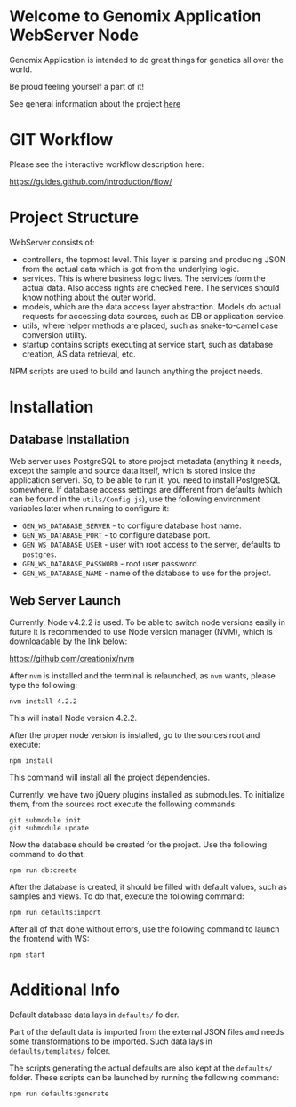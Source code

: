 # Welcome to Genomix Application WebServer Node

Genomix Application is intended to do great things for genetics all over the world.

Be proud feeling yourself a part of it!

See general information about the project [here](docs/general-info.md)

# GIT Workflow

Please see the interactive workflow description here:

https://guides.github.com/introduction/flow/

# Project Structure

WebServer consists of:

- controllers, the topmost level. This layer is parsing and producing JSON from the actual data which is got from the underlying logic.
- services. This is where business logic lives. The services form the actual data. Also access rights are checked here. The services should know nothing about the outer world.
- models, which are the data access layer abstraction. Models do actual requests for accessing data sources, such as DB or application service.
- utils, where helper methods are placed, such as snake-to-camel case conversion utility.
- startup contains scripts executing at service start, such as database creation, AS data retrieval, etc.

NPM scripts are used to build and launch anything the project needs.

# Installation

## Database Installation

Web server uses PostgreSQL to store project metadata (anything it needs, except the sample and source data itself, which is stored inside the application server). So, to be able to run it, you need to install PostgreSQL somewhere. If database access settings are different from defaults (which can be found in the `utils/Config.js`), use the following environment variables later when running to configure it:

* `GEN_WS_DATABASE_SERVER` - to configure database host name.
* `GEN_WS_DATABASE_PORT` - to configure database port.
* `GEN_WS_DATABASE_USER` - user with root access to the server, defaults to `postgres`.
* `GEN_WS_DATABASE_PASSWORD` - root user password.
* `GEN_WS_DATABASE_NAME` - name of the database to use for the project.

## Web Server Launch

Currently, Node v4.2.2 is used. To be able to switch node versions easily in future it is recommended to use Node version manager (NVM), which is downloadable by the link below:

https://github.com/creationix/nvm

After `nvm` is installed and the terminal is relaunched, as `nvm` wants, please type the following:

    nvm install 4.2.2

This will install Node version 4.2.2.

After the proper node version is installed, go to the sources root and execute:

    npm install

This command will install all the project dependencies.

Currently, we have two jQuery plugins installed as submodules. To initialize them, from the sources root execute the following commands:

    git submodule init
    git submodule update

Now the database should be created for the project. Use the following command to do that:

    npm run db:create

After the database is created, it should be filled with default values, such as samples and views. To do that, execute the following command:

    npm run defaults:import

After all of that done without errors, use the following command to launch the frontend with WS:

    npm start

# Additional Info

Default database data lays in `defaults/` folder.

Part of the default data is imported from the external JSON files and needs some transformations to be imported. Such data lays in `defaults/templates/` folder.

The scripts generating the actual defaults are also kept at the `defaults/` folder. These scripts can be launched by running the following command:

    npm run defaults:generate
